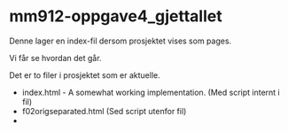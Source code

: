 # mm912-oppgave4_gjettallet
Denne lager en index-fil dersom prosjektet vises som pages.

Vi får se hvordan det går.

Det er to filer i prosjektet som er aktuelle.

+ index.html - A somewhat working implementation. (Med script internt i fil)
+ f02origseparated.html (Sed script utenfor fil)
+ 
